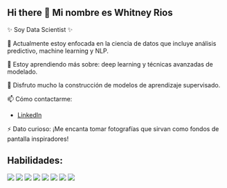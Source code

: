 ## Hi there 👋 Mi nombre es Whitney Rios

<!--
**wh1tneyr/wh1tneyr** is a ✨ _special_ ✨ repository because its `README.md` (this file) appears on your GitHub profile.

-->
✨ Soy Data Scientist ✨

🔭 Actualmente estoy enfocada en la ciencia de datos que incluye análisis predictivo, machine learning y NLP.

🌱 Estoy aprendiendo más sobre: deep learning y técnicas avanzadas de modelado.

👯 Disfruto mucho la construcción de modelos de aprendizaje supervisado.
 
📫 Cómo contactarme:

-  [LinkedIn](https://www.linkedin.com/in/whitney-rios-p/)
    
⚡ Dato curioso: ¡Me encanta tomar fotografías que sirvan como fondos de pantalla inspiradores!


## Habilidades:
<!--

-->
![](https://img.shields.io/badge/Python-blue?style=for-the-badge&logo=python&logoColor=white)
![](https://img.shields.io/badge/Scikit-Learn-orange?style=for-the-badge&logo=scikit-learn&logoColor=white)
![](https://img.shields.io/badge/Seaborn-green?style=for-the-badge&logo=seaborn&logoColor=white)
![](https://img.shields.io/badge/Matplotlib-brown?style=for-the-badge&logo=matplotlib&logoColor=white)
![](https://img.shields.io/badge/Tableau-purple?style=for-the-badge&logo=tableau&logoColor=white)
![](https://img.shields.io/badge/SQL-pink?style=for-the-badge&logo=sql&logoColor=white)
![](https://img.shields.io/badge/Keras-camel?style=for-the-badge&logo=keras&logoColor=white)
![](https://img.shields.io/badge/TensorFlow-red?style=for-the-badge&logo=tensorflow&logoColor=white)





